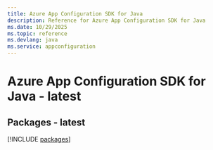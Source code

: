 ```yaml
---
title: Azure App Configuration SDK for Java
description: Reference for Azure App Configuration SDK for Java
ms.date: 10/29/2025
ms.topic: reference
ms.devlang: java
ms.service: appconfiguration
---
```

# Azure App Configuration SDK for Java - latest
## Packages - latest
[!INCLUDE [packages](app-configuration-index.md)]